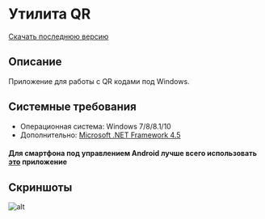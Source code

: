# Утилита QR 
[Скачать последнюю версию](https://github.com/Zalexanninev15/QR-Tool/releases/download/1.1/QR_Tool.zip)
## Описание
Приложение для работы с QR кодами под Windows.
## Системные требования
* Операционная система: Windows 7/8/8.1/10
* Дополнительно: [Microsoft .NET Framework 4.5](https://www.microsoft.com/ru-ru/download/details.aspx?id=30653)
#### Для смартфона под управлением Android лучше всего использовать [это](https://yadi.sk/d/nlMXO_fZT4-UTA) приложение
## Скриншоты
![alt](https://i.imgur.com/CF5x7Ql.png)
